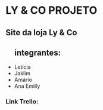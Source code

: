 <!DOCTYPE html>
<html lang="en">
<head>
    <meta charset="UTF-8">
    <meta http-equiv="X-UA-Compatible" content="IE=edge">
    <meta name="viewport" content="width=device-width, initial-scale=1.0">
   
</head>
<body>
   <h1> LY & CO PROJETO </h1>
    <h2>Site da loja Ly & Co</h2>
    <ul>
        <h2> integrantes:</h2>
    <li>Letícia</li>   
     <li>Jaklim</li>  
    <li>Amário</li> 
   <li>Ana Emilly</li> 
    </ul>
    <h3> Link Trello: </h3>
    <a href= "https://trello.com/invite/b/WlDPzGOp/ATTI488ef028dab7d66887062402a3e1b7bfB4EC9F84/🐺-grupo-wolves"
    </a>
</body>
</html>
